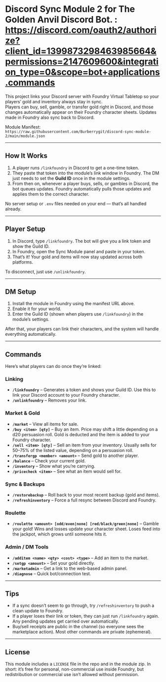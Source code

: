 # Discord Sync Module 2 for The Golden Anvil Discord Bot. : https://discord.com/oauth2/authorize?client_id=1399873298463985664&permissions=2147609600&integration_type=0&scope=bot+applications.commands

This project links your Discord server with Foundry Virtual Tabletop so your players’ gold and inventory always stay in sync.  
Players can buy, sell, gamble, or transfer gold right in Discord, and those changes automatically appear on their Foundry character sheets. Updates made in Foundry also sync back to Discord.

 Module Manifest:  
`https://raw.githubusercontent.com/Burberrygit/discord-sync-module-2/main/module.json`

---

## How It Works

1. A player runs `/linkfoundry` in Discord to get a one-time token.
2. They paste that token into the module’s link window in Foundry. The DM just needs to set the **Guild ID** once in the module settings.
3. From then on, whenever a player buys, sells, or gambles in Discord, the bot queues updates. Foundry automatically pulls those updates and applies them to the correct character.

No server setup or `.env` files needed on your end — that’s all handled already.

---

## Player Setup

1. In Discord, type `/linkfoundry`. The bot will give you a link token and show the Guild ID.  
2. In Foundry, open the Sync Module panel and paste in your token.  
3. That’s it! Your gold and items will now stay updated across both platforms.  

To disconnect, just use `/unlinkfoundry`.

---

## DM Setup

1. Install the module in Foundry using the manifest URL above.  
2. Enable it for your world.  
3. Enter the Guild ID (shown when players use `/linkfoundry`) in the module’s settings.  

After that, your players can link their characters, and the system will handle everything automatically.

---

## Commands

Here’s what players can do once they’re linked:

### Linking
- **`/linkfoundry`** – Generates a token and shows your Guild ID. Use this to link your Discord account to your Foundry character.  
- **`/unlinkfoundry`** – Removes your link.

### Market & Gold
- **`/market`** – View all items for sale.  
- **`/buy <item> [qty]`** – Buy an item. Price may shift a little depending on a d20 persuasion roll. Gold is deducted and the item is added to your Foundry character.  
- **`/sell <item> [qty]`** – Sell an item from your inventory. Usually sells for 50–75% of the listed value, depending on a persuasion roll.  
- **`/transfergp <member> <amount>`** – Send gold to another player.  
- **`/balance`** – Check your current gold.  
- **`/inventory`** – Show what you’re carrying.  
- **`/pricecheck <item>`** – See what an item would sell for.

### Sync & Backups
- **`/restorebackup`** – Roll back to your most recent backup (gold and items).  
- **`/refreshinventory`** – Force a full resync between Discord and Foundry.

### Roulette
- **`/roulette <amount> [odd/even|none] [red/black/green|none]`** – Gamble your gold! Wins and losses update your character sheet. Loses feed into the jackpot, which grows until someone hits it.

### Admin / DM Tools
- **`/additem <name> <qty> <cost> <type>`** – Add an item to the market.  
- **`/setgp <amount>`** – Set your gold directly.  
- **`/marketadmin`** – Get a link to the web-based admin panel.  
- **`/diagnose`** – Quick bot/connection test.

---

## Tips

- If a sync doesn’t seem to go through, try `/refreshinventory` to push a clean update to Foundry.  
- If a player loses their link or token, they can just run `/linkfoundry` again. Any pending updates get carried over automatically.  
- Buy/sell receipts are public in the channel (so everyone sees the marketplace action). Most other commands are private (ephemeral).

---

## License

This module includes a `LICENSE` file in the repo and in the module zip. In short: it’s free for personal, non-commercial use inside Foundry, but redistribution or commercial use isn’t allowed without permission.
